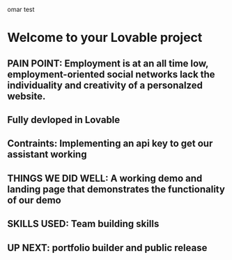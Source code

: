 omar test 
# Welcome to your Lovable project

## PAIN POINT: Employment is at an all time low, employment-oriented social networks lack the individuality and creativity of a personalzed website.

## Fully devloped in Lovable

## Contraints: Implementing an api key to get our assistant working

## THINGS WE DID WELL: A working demo and landing page that demonstrates the functionality of our demo

## SKILLS USED: Team building skills 

## UP NEXT: portfolio builder and public release
